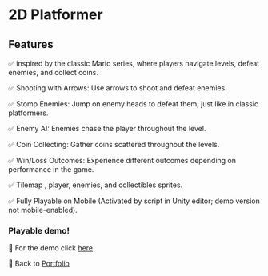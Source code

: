 # 2D Platformer

## Features
✅ inspired by the classic Mario series, where players navigate levels, defeat enemies, and collect coins.

✅ Shooting with Arrows: Use arrows to shoot and defeat enemies.

✅ Stomp Enemies: Jump on enemy heads to defeat them, just like in classic platformers.

✅ Enemy AI: Enemies chase the player throughout the level.

✅ Coin Collecting: Gather coins scattered throughout the levels.

✅ Win/Loss Outcomes: Experience different outcomes depending on performance in the game.

✅ Tilemap , player, enemies, and collectibles sprites.

✅ Fully Playable on Mobile (Activated by script in Unity editor; demo version not mobile-enabled).


### Playable demo!
🔗 For the demo click [here](https://play.unity.com/en/games/7fd8543d-3d8b-444c-8d08-549c73fa216a/bow-mario)

🔗 Back to [Portfolio](https://github.com/NasimSakalla/GameDevPortfolio)
